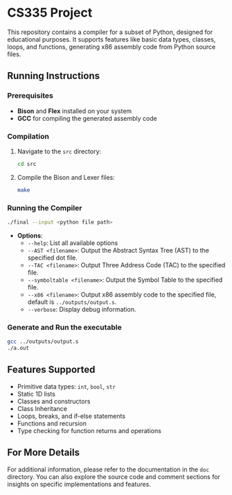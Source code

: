 # CS335 Project

This repository contains a compiler for a subset of Python, designed for educational purposes. It supports features like basic data types, classes, loops, and functions, generating x86 assembly code from Python source files.

## Running Instructions

### Prerequisites
- **Bison** and **Flex** installed on your system
- **GCC** for compiling the generated assembly code

### Compilation
1. Navigate to the `src` directory:
   ```bash
   cd src
2. Compile the Bison and Lexer files:
   ```bash
   make
### Running the Compiler
   ```bash
   ./final --input <python file path>
   ```
* **Options**:
    - `--help`: List all available options
    - `--AST <filename>`: Output the Abstract Syntax Tree (AST) to the specified dot file.
    - `--TAC <filename>`: Output Three Address Code (TAC) to the specified file.
    - `--symboltable <filename>`: Output the Symbol Table to the specified file.
    - `--x86 <filename>`: Output x86 assembly code to the specified file, default is `../outputs/output.s`.
    - `--verbose`: Display debug information.

### Generate and Run the executable
   ```bash
   gcc ../outputs/output.s
   ./a.out
   ```

## Features Supported

  - Primitive data types: `int`, `bool`, `str`
  - Static 1D lists
  - Classes and constructors
  - Class Inheritance
  - Loops, breaks, and if-else statements
  - Functions and recursion
  - Type checking for function returns and operations


## For More Details
For additional information, please refer to the documentation in the `doc` directory. You can also explore the source code and comment sections for insights on specific implementations and features.






